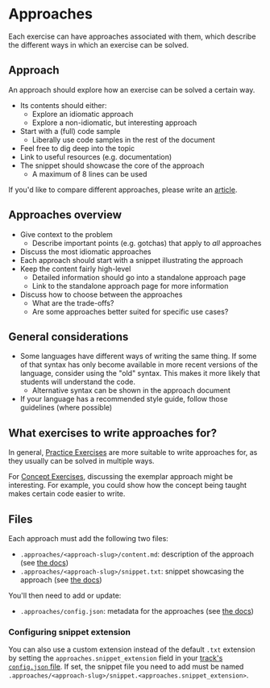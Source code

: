 # Approaches

Each exercise can have approaches associated with them, which describe the different ways in which an exercise can be solved.

## Approach

An approach should explore how an exercise can be solved a certain way.

- Its contents should either:
  - Explore an idiomatic approach
  - Explore a non-idiomatic, but interesting approach
- Start with a (full) code sample
  - Liberally use code samples in the rest of the document
- Feel free to dig deep into the topic
- Link to useful resources (e.g. documentation)
- The snippet should showcase the core of the approach
  - A maximum of 8 lines can be used

If you'd like to compare different approaches, please write an [article](/docs/building/tracks/articles).

## Approaches overview

- Give context to the problem
  - Describe important points (e.g. gotchas) that apply to _all_ approaches
- Discuss the most idiomatic approaches
- Each approach should start with a snippet illustrating the approach
- Keep the content fairly high-level
  - Detailed information should go into a standalone approach page
  - Link to the standalone approach page for more information
- Discuss how to choose between the approaches
  - What are the trade-offs?
  - Are some approaches better suited for specific use cases?

## General considerations

- Some languages have different ways of writing the same thing. If some of that syntax has only become available in more recent versions of the language, consider using the "old" syntax. This makes it more likely that students will understand the code.
  - Alternative syntax can be shown in the approach document
- If your language has a recommended style guide, follow those guidelines (where possible)

## What exercises to write approaches for?

In general, [Practice Exercises](/docs/building/tracks/practice-exercises) are more suitable to write approaches for, as they usually can be solved in multiple ways.

For [Concept Exercises](/docs/building/tracks/concept-exercises), discussing the exemplar approach might be interesting. For example, you could show how the concept being taught makes certain code easier to write.

## Files

Each approach must add the following two files:

- `.approaches/<approach-slug>/content.md`: description of the approach (see [the docs](/docs/building/tracks/practice-exercises#file-approaches-approach-slug-content-md))
- `.approaches/<approach-slug>/snippet.txt`: snippet showcasing the approach (see [the docs](/docs/building/tracks/practice-exercises#file-approaches-approach-slug-snippet-txt))

You'll then need to add or update:

- `.approaches/config.json`: metadata for the approaches (see [the docs](/docs/building/tracks/practice-exercises#file-approaches-config-json))

### Configuring snippet extension

You can also use a custom extension instead of the default `.txt` extension by setting the `approaches.snippet_extension` field in your [track's `config.json` file](/docs/building/tracks/config-json).
If set, the snippet file you need to add must be named `.approaches/<approach-slug>/snippet.<approaches.snippet_extension>`.
